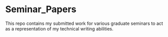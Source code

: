 # Seminar_Papers
This repo contains my submitted work for various graduate seminars to act as a representation of my technical writing abilities.
